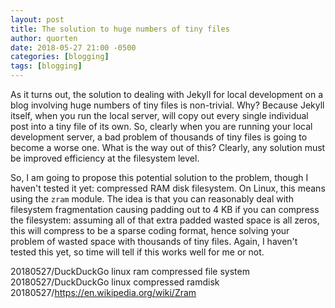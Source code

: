 ```yaml
---
layout: post
title: The solution to huge numbers of tiny files
author: quorten
date: 2018-05-27 21:00 -0500
categories: [blogging]
tags: [blogging]
---
```


As it turns out, the solution to dealing with Jekyll for local
development on a blog involving huge numbers of tiny files is
non-trivial.  Why?  Because Jekyll itself, when you run the local
server, will copy out every single individual post into a tiny file of
its own.  So, clearly when you are running your local development
server, a bad problem of thousands of tiny files is going to become a
worse one.  What is the way out of this?  Clearly, any solution must
be improved efficiency at the filesystem level.

So, I am going to propose this potential solution to the problem,
though I haven't tested it yet: compressed RAM disk filesystem.  On
Linux, this means using the `zram` module.  The idea is that you can
reasonably deal with filesystem fragmentation causing padding out to 4
KB if you can compress the filesystem: assuming all of that extra
padded wasted space is all zeros, this will compress to be a sparse
coding format, hence solving your problem of wasted space with
thousands of tiny files.  Again, I haven't tested this yet, so time
will tell if this works well for me or not.

20180527/DuckDuckGo linux ram compressed file system  
20180527/DuckDuckGo linux compressed ramdisk  
20180527/https://en.wikipedia.org/wiki/Zram
